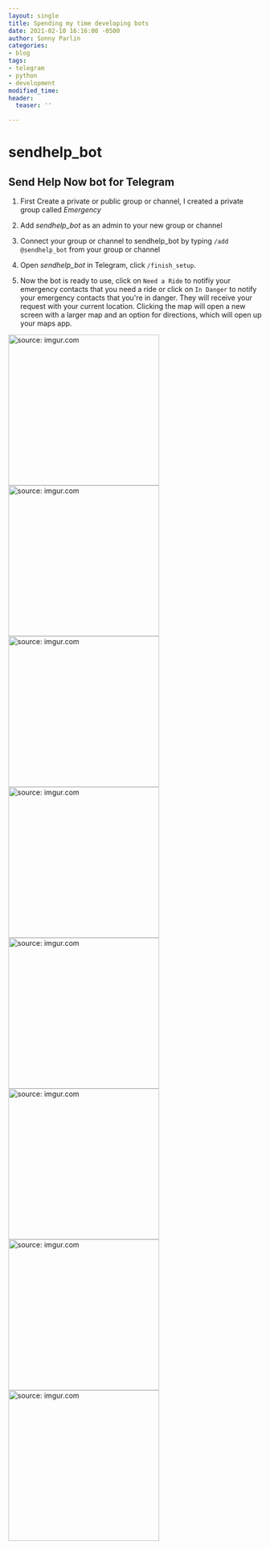 ```yaml
---
layout: single
title: Spending my time developing bots
date: 2021-02-10 16:16:00 -0500
author: Sonny Parlin
categories:
- blog
tags:
- telegram
- python
- development
modified_time: 
header:
  teaser: ''

---
```

# sendhelp_bot

## Send Help Now bot for Telegram

1. First Create a private or public group or channel, I created a private group called *Emergency*

2. Add *sendhelp_bot* as an admin to your new group or channel

3. Connect your group or channel to sendhelp_bot by typing `/add @sendhelp_bot` from your group or channel

4. Open *sendhelp_bot* in Telegram, click `/finish_setup`.

5. Now the bot is ready to use, click on `Need a Ride` to notifiy your emergency contacts that you need a ride or click
on `In Danger` to notify your emergency contacts that you're in danger. They will receive your request with your current location. Clicking
the map will open a new screen with a larger map and an option for directions, which will open up your maps app.

<img src="https://i.imgur.com/Rl5Td7O.png" width=300 title="source: imgur.com" /> <img src="https://i.imgur.com/WdvbKbc.png" width=300 title="source: imgur.com" /> 
<img src="https://i.imgur.com/wkQAE5Q.png" width=300 title="source: imgur.com" /> <img src="https://i.imgur.com/a01WEm0.png" width=300 title="source: imgur.com" />
<img src="https://i.imgur.com/T3Wlnwr.png" width=300 title="source: imgur.com" /> <img src="https://i.imgur.com/mjDHIkZ.png" width=300 title="source: imgur.com" /> <img src="https://i.imgur.com/XbelsVj.png" width=300 title="source: imgur.com" />
<img src="https://i.imgur.com/xpRCjbW.png" width=300 title="source: imgur.com" />

